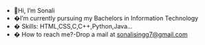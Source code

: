 - 👋Hi, I’m Sonali
- �I’m currently pursuing my Bachelors in Information Technology
- � Skills: HTML,CSS,C,C++,Python,Java...
- � How to reach me?-Drop a mail at sonalisingg7@gmail.com

<!---
SonaliSingh0110/SonaliSingh0110 is a ✨ special ✨ repository because its `README.md` (this file) appears on your GitHub profile.
You can click the Preview link to take a look at your changes.
--->
